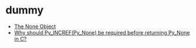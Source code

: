 # dummy

- [The None Object](https://docs.python.org/3.8/c-api/none.html)
- [Why should Py_INCREF(Py_None) be required before returning Py_None in C?](https://stackoverflow.com/questions/15287590/why-should-py-increfpy-none-be-required-before-returning-py-none-in-c)